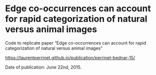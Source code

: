 # Edge co-occurrences can account for rapid categorization of natural versus animal images

Code to replicate paper “Edge co-occurrences can account for rapid categorization of natural versus animal images”

https://laurentperrinet.github.io/publication/perrinet-bednar-15/

Date of publication: June 22nd, 2015.
